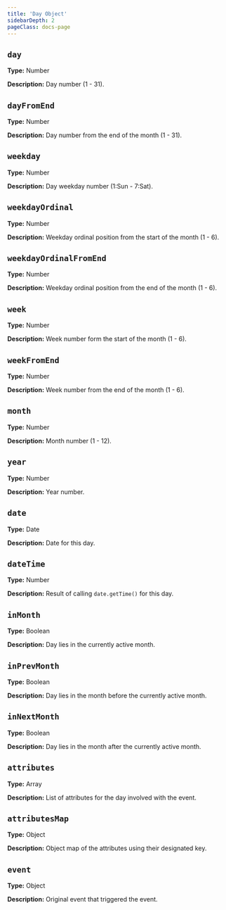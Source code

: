 ```yaml
---
title: 'Day Object'
sidebarDepth: 2
pageClass: docs-page
---
```


## `day`

**Type:** Number

**Description:** Day number (1 - 31).

## `dayFromEnd`

**Type:** Number

**Description:** Day number from the end of the month (1 - 31).

## `weekday`

**Type:** Number

**Description:** Day weekday number (1:Sun - 7:Sat).

## `weekdayOrdinal`

**Type:** Number

**Description:** Weekday ordinal position from the start of the month (1 - 6).

## `weekdayOrdinalFromEnd`

**Type:** Number

**Description:** Weekday ordinal position from the end of the month (1 - 6).

## `week`

**Type:** Number

**Description:** Week number form the start of the month (1 - 6).

## `weekFromEnd`

**Type:** Number

**Description:** Week number from the end of the month (1 - 6).

## `month`

**Type:** Number

**Description:** Month number (1 - 12).

## `year`

**Type:** Number

**Description:** Year number.

## `date`

**Type:** Date

**Description:** Date for this day.

## `dateTime`

**Type:** Number

**Description:** Result of calling `date.getTime()` for this day.

## `inMonth`

**Type:** Boolean

**Description:** Day lies in the currently active month.

## `inPrevMonth`

**Type:** Boolean

**Description:** Day lies in the month before the currently active month.

## `inNextMonth`

**Type:** Boolean

**Description:** Day lies in the month after the currently active month.

## `attributes`

**Type:** Array

**Description:** List of attributes for the day involved with the event.

## `attributesMap`

**Type:** Object

**Description:** Object map of the attributes using their designated key.

## `event`

**Type:** Object

**Description:** Original event that triggered the event.

<!--
## 

**Type:** 

**Description:** 
-->
